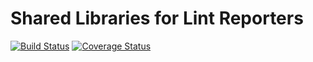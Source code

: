 # Shared Libraries for Lint Reporters
[![Build Status](https://travis-ci.org/edendramis/lint-reporter-utils.svg?branch=master)](https://travis-ci.org/edendramis/lint-reporter-utils)
[![Coverage Status](https://coveralls.io/repos/edendramis/lint-reporter-utils/badge.svg)](https://coveralls.io/r/edendramis/lint-reporter-utils)
